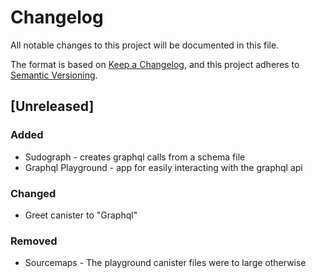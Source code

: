 # Changelog

All notable changes to this project will be documented in this file.

The format is based on [Keep a Changelog](https://keepachangelog.com/en/1.0.0/),
and this project adheres to [Semantic Versioning](https://semver.org/spec/v2.0.0.html).

## [Unreleased]

### Added

- Sudograph - creates graphql calls from a schema file
- Graphql Playground - app for easily interacting with the graphql api

### Changed

- Greet canister to "Graphql"

### Removed

- Sourcemaps - The playground canister files were to large otherwise
